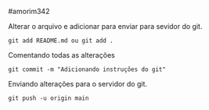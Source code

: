 #amorim342
<p>Alterar o arquivo e adicionar para enviar para sevidor do git.</p>

<code>git add README.md ou git add .</code><br>
<p>Comentando todas as alterações </p>
<code>git commit -m "Adicionando instruções do git"</code><br>
<p>Enviando alterações para o servidor do git.</p>
<code>git push -u origin main</code><br>
